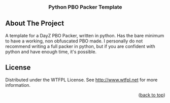 <h3 align="center">Python PBO Packer Template</h3>















</div>































<!-- ABOUT THE PROJECT -->







## About The Project
A template for a DayZ PBO Packer, written in python. Has the bare minimum to have a working, non obfuscated PBO made.
I personally do not recommend writing a full packer in python, but if you are confident with python and have enough time, it's possible.


<!-- LICENSE -->







## License
Distributed under the WTFPL License. See http://www.wtfpl.net for more information.









<p align="right">(<a href="#readme-top">back to top</a>)</p>





















